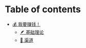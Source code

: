 # Table of contents

* [💰 我要赚钱！](README.md)
  * [🪶 基础理论](wo-yao-zhuan-qian/ji-chu-li-lun.md)
  * [🔑 渠道](wo-yao-zhuan-qian/qu-dao.md)
